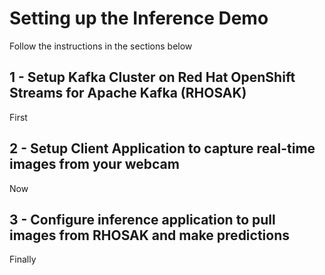 # Setting up the Inference Demo

Follow the instructions in the sections below

## 1 - Setup Kafka Cluster on Red Hat OpenShift Streams for Apache Kafka (RHOSAK)
First

## 2 - Setup Client Application to capture real-time images from your webcam
Now


## 3 - Configure inference application to pull images from RHOSAK and make predictions
Finally

